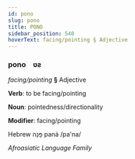 ```yaml
---
id: pono
slug: pono
title: PONO
sidebar_position: 540
hoverText: facing/pointing § Adjective
---
```


### pono&emsp;<span kind="abugida">ʋƨ</span>

*facing/pointing* **§** Adjective

**Verb**: to be facing/pointing

**Noun**: pointedness/directionality

**Modifier**: facing/pointing

Hebrew פָּנָה paná /pa'na/

*Afroasiatic Language Family*